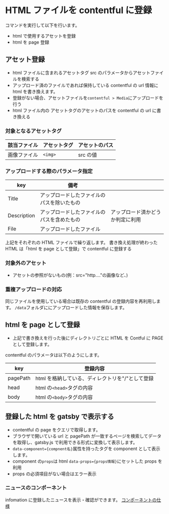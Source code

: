 # HTML ファイルを contentful に登録

コマンドを実行して以下を行います。

- html で使用するアセットを登録
- html を page 登録

## アセット登録

- html ファイルに含まれるアセットタグ src のパラメータからアセットファイルを検索する
- アップロード済のファイルであれば保持している contentful の url 情報に html を書き換えます。
- 登録がない場合、アセットファイルを`contentful > Media`にアップロードを行う
- html ファイル内の アセットタグのアセットのパスを contentful の url に書き換える

### 対象となるアセットタグ

| 該当ファイル | アセットタグ              | アセットのパス |
| ------------ | ------------------------- | -------------- |
| 画像ファイル | `<img>`                   | src の値       |

### アップロードする際のパラメータ指定

| key         | 備考                                       |                                  |
| ----------- | ------------------------------------------ | -------------------------------- |
| Title       | アップロードしたファイルのパスを除いたもの |                                  |
| Description | アップロードしたファイルのパスを含めたもの | アップロード済かどうか判定に利用 |
| File        | アップロードしたファイル                   |                                  |

上記をそれぞれの HTML ファイルで繰り返します。
書き換え処理が終わった HTML は「html を page として登録」で contentful に登録する

### 対象外のアセット

- アセットの参照がないもの(例：src="http...."の画像など、)

### 重複アップロードの対応

同じファイルを使用している場合は既存の contentful の登録内容を再利用します。
`/data`フォルダににアップロードした情報を保存します。

## html を page として登録

- 上記で書き換えを行った後にディレクトリごとに HTML を Contful に PAGE として登録します。

contentful のパラメータは以下のようにします。

| key      | 登録内容                                         |
| -------- | ------------------------------------------------ |
| pagePath | html を格納している、ディレクトリを"/"として登録 |
| head     | html の`<head>`タグの内容                        |
| body     | html の`<body>`タグの内容                        |

## 登録した html を gatsby で表示する

- contentful の page をクエリで取得します。
- ブラウザで開いている url と pagePath が一致するページを検索してデータを取得し、gatsby.js で利用できる形式に変換して表示します。
- `data-component={compnent名}`属性を持ったタグを component として表示します。
- component の`props`は html `data-props={props情報}`にセットした props を利用
- props の必須項目がない場合はエラー表示

### ニュースのコンポーネント

infomation に登録したニュースを表示・確認ができます。
[コンポーネントの仕様](../../Gatsby/Component/newslist.md)
